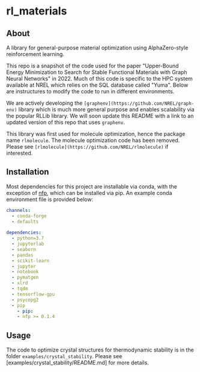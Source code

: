 # rl_materials

## About

A library for general-purpose material optimization using AlphaZero-style reinforcement learning.

This repo is a snapshot of the code used for the paper "Upper-Bound Energy Minimization to Search for Stable
Functional Materials with Graph Neural Networks" in 2022.  Much of this code is specific to the HPC system 
available at NREL which relies on the SQL database called "Yuma". Below are instructures to modify the code
to run in different environments.

We are actively developing the `[graphenv](https://github.com/NREL/graph-env)` library 
which is much more general purpose and enables scalability via the popular RLLib library. 
We will soon update this README with a link to an updated version of this repo that uses `graphenv`.

This library was first used for molecule optimization, hence the package name `rlmolecule`. 
The molecule optimization code has been removed. Please see `[rlmolecule](https://github.com/NREL/rlmolecule)`
if interested.


## Installation

Most dependencies for this project are installable via conda, with the exception of [nfp](https://github.com/NREL/nfp),
which can be installed via pip. An example conda environment file is provided below:

```yaml
channels:
  - conda-forge
  - defaults
  
dependencies:
  - python=3.7
  - jupyterlab
  - seaborn
  - pandas
  - scikit-learn
  - jupyter
  - notebook
  - pymatgen
  - xlrd
  - tqdm
  - tensorflow-gpu
  - psycopg2
  - pip
    - pip:
    - nfp >= 0.1.4
```

## Usage

The code to optimize crystal structures for thermodynamic stability is in the folder `examples/crystal_stability`.
Please see [examples/crystal_stability/README.md] for more details.
